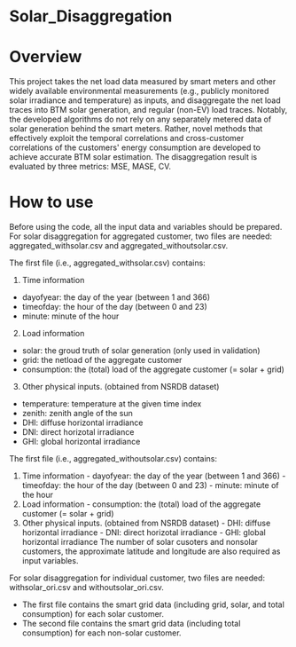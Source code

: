 # Solar_Disaggregation
# Overview 
This project takes the net load data measured by smart meters and other widely available environmental measurements (e.g., publicly monitored solar irradiance and temperature) as inputs, and disaggregate the net load traces into BTM solar generation, and regular (non-EV) load traces. Notably, the developed algorithms do not rely on any separately metered data of solar generation behind the smart meters. Rather, novel methods that effectively exploit the temporal correlations and cross-customer correlations of the customers' energy consumption are developed to achieve accurate BTM solar estimation. The disaggregation result is evaluated by three metrics: MSE, MASE, CV.
# How to use
Before using the code, all the input data and variables should be prepared. 
For solar disaggregation for aggregated customer, two files are needed: aggregated_withsolar.csv and aggregated_withoutsolar.csv. 

The first file (i.e., aggregated_withsolar.csv) contains:
  
  1. Time information 
  - dayofyear: the day of the year (between 1 and 366)
  - timeofday: the hour of the day (between 0 and 23)
  - minute: minute of the hour
  
  2. Load information
  - solar: the groud truth of solar generation (only used in validation)
  - grid: the netload of the aggregate customer 
  - consumption: the (total) load of the aggregate customer (= solar + grid)
  
  3. Other physical inputs. (obtained from NSRDB dataset)
  - temperature: temperature at the given time index
  - zenith: zenith angle of the sun
  - DHI: diffuse horizontal irradiance
  - DNI: direct horizotal irradiance
  - GHI: global horizontal irradiance

The first file (i.e., aggregated_withoutsolar.csv) contains:
  1. Time information 
    - dayofyear: the day of the year (between 1 and 366)
    - timeofday: the hour of the day (between 0 and 23)
    - minute: minute of the hour
  2. Load information
    - consumption: the (total) load of the aggregate customer (= solar + grid)
  3. Other physical inputs. (obtained from NSRDB dataset)
    - DHI: diffuse horizontal irradiance
    - DNI: direct horizotal irradiance
    - GHI: global horizontal irradiance
The number of solar cusoters and nonsolar customers, the approximate latitude and longitude are also required as input variables.

For solar disaggregation for individual customer, two files are needed: withsolar_ori.csv and withoutsolar_ori.csv. 
- The first file contains the smart grid data (including grid, solar, and total consumption) for each solar customer. 
- The second file contains the smart grid data (including total consumption) for each non-solar customer. 

